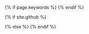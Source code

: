 <meta charset="utf-8">
<meta name="viewport" content="width=device-width, initial-scale=1, shrink-to-fit=no">
<meta name="description" content="{{ page.description | default: site.description | smartify }}">
<meta name="author" content="{{ site.authors }}">
<meta name="generator" content="Jekyll v{{ jekyll.version }}">
{% if page.keywords %}
<meta name="keywords" content="{{ page.keywords }}">
{% endif %}
<link rel="shortcut icon" href="/favicon.ico" type="image/x-icon">
<link rel="icon" href="/favicon.ico" type="image/x-icon">

<title>
  {%- if page.title -%}
    {{ page.title | smartify }} · {{ site.title | smartify }}
  {%- else -%}
    {{ site.title | smartify }} · {{ site.description | smartify }}
  {%- endif -%}
</title>

<!-- Bootstrap core CSS -->
{% if site.github %}
<link href="{{ site.url }}/css/unquez-site.css" rel="stylesheet">
<link href="{{ site.url }}/css/vendor.css" rel="stylesheet">
<link href="{{ site.url }}/fonts/devicon.min.css" rel="stylesheet">
{% else %}
<link href="/css/unquez-site.css" rel="stylesheet">
<link href="/css/vendor.css" rel="stylesheet">
<link href="/fonts/devicon.min.css" rel="stylesheet">
{% endif %}
